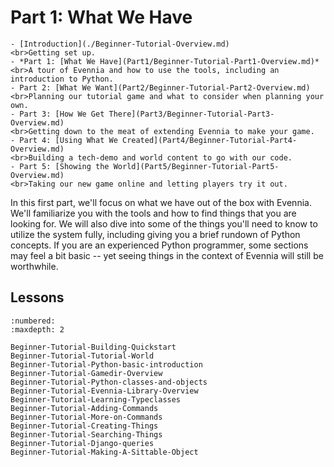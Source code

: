 # Part 1: What We Have

```{sidebar} Beginner Tutorial Parts
- [Introduction](./Beginner-Tutorial-Overview.md)
<br>Getting set up.
- *Part 1: [What We Have](Part1/Beginner-Tutorial-Part1-Overview.md)*
<br>A tour of Evennia and how to use the tools, including an introduction to Python.
- Part 2: [What We Want](Part2/Beginner-Tutorial-Part2-Overview.md)
<br>Planning our tutorial game and what to consider when planning your own.
- Part 3: [How We Get There](Part3/Beginner-Tutorial-Part3-Overview.md)
<br>Getting down to the meat of extending Evennia to make your game.
- Part 4: [Using What We Created](Part4/Beginner-Tutorial-Part4-Overview.md)
<br>Building a tech-demo and world content to go with our code.
- Part 5: [Showing the World](Part5/Beginner-Tutorial-Part5-Overview.md)
<br>Taking our new game online and letting players try it out.
```
In this first part, we'll focus on what we have out of the box with Evennia. We'll familiarize you with the tools and how to find things that you are looking for. We will also dive into some of the things you'll need to know to utilize the system fully, including giving you a brief rundown of Python concepts. If you are an experienced Python programmer, some sections may feel a bit basic -- yet seeing things in the context of Evennia will still be worthwhile.

## Lessons

```{toctree}
:numbered:
:maxdepth: 2

Beginner-Tutorial-Building-Quickstart
Beginner-Tutorial-Tutorial-World
Beginner-Tutorial-Python-basic-introduction
Beginner-Tutorial-Gamedir-Overview
Beginner-Tutorial-Python-classes-and-objects
Beginner-Tutorial-Evennia-Library-Overview
Beginner-Tutorial-Learning-Typeclasses
Beginner-Tutorial-Adding-Commands
Beginner-Tutorial-More-on-Commands
Beginner-Tutorial-Creating-Things
Beginner-Tutorial-Searching-Things
Beginner-Tutorial-Django-queries
Beginner-Tutorial-Making-A-Sittable-Object

```
